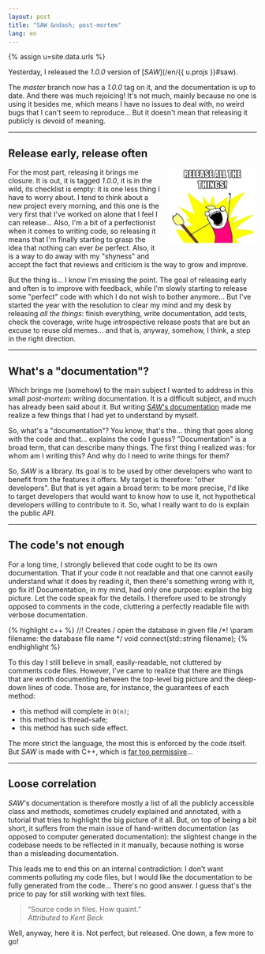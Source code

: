 ```yaml
---
layout: post
title: "SAW &ndash; post-mortem"
lang: en
---
```


{% assign u=site.data.urls %}

Yesterday, I released the *1.0.0* version of [*SAW*](/en/{{ u.projs }}#saw).

The *master* branch now has a *1.0.0* tag on it, and the documentation is up to
date. And there was much rejoicing! It's not much, mainly because no one is
using it besides me, which means I have no issues to deal with, no weird bugs
that I can't seem to reproduce... But it doesn't mean that releasing it
publicly is devoid of meaning.

---

## Release early, release often

<div style="float: right; margin: 0 0 16px 16px">
  <img src="/img/saw/release.png" width="180px" style="margin: 0" alt="RELASE ALL THE THINGS" />
</div>

For the most part, releasing it brings me closure. It is out, it is tagged
*1.0.0*, it is in the wild, its checklist is empty: it is one less thing I have
to worry about. I tend to think about a new project every morning, and this one
is the very first that I've worked on alone that I feel I can release... Also,
I'm a bit of a perfectionist when it comes to writing code, so releasing it
means that I'm finally starting to grasp the idea that nothing can ever *be*
perfect. Also, it is a way to do away with my "shyness" and accept the fact
that reviews and criticism is the way to grow and improve.

But the thing is... I know I'm missing the point. The goal of releasing early
and often is to improve with feedback, while I'm slowly starting to release
some "perfect" code with which I do not wish to bother anymore... But I've
started the year with the resolution to clear my mind and my desk by releasing
*all the things*: finish everything, write documentation, add tests, check the
coverage, write huge introspective release posts that are but an excuse to
reuse old memes... and that is, anyway, somehow, I think, a step in the right
direction.

---

## What's a "documentation"?

Which brings me (somehow) to the main subject I wanted to address in this small
*post-mortem*: writing documentation. It is a difficult subject, and much has
already been said about it. But writing
[*SAW*'s documentation](https://github.com/nicuveo/saw/wiki) made me realize a
few things that I had yet to understand by myself.

So, what's a "documentation"? You know, that's the... thing that goes along with
the code and that... explains the code I guess? "Documentation" is a broad
term, that can describe many things. The first thing I realized was: for whom
am I writing this? And why do I need to write things for them?

So, *SAW* is a library. Its goal is to be used by other developers who want to
benefit from the features it offers. My target is therefore: "other
developers". But that is yet again a broad term: to be more precise, I'd like
to target developers that would want to know how to use it, not hypothetical
developers willing to contribute to it. So, what I really want to do is explain
the public *API*.

---

## The code's not enough

For a long time, I strongly believed that code ought to be its own
documentation. That if your code it not readable and that one cannot easily
understand what it does by reading it, then there's something wrong with it, go
fix it! Documentation, in my mind, had only one purpose: explain the big
picture. Let the code speak for the details. I therefore used to be strongly
opposed to comments in the code, cluttering a perfectly readable file with
verbose documentation.

{% highlight c++ %}
//! Creates / open the database in given file
/*!
\param filename: the database file name
*/
void connect(std::string filename);
{% endhighlight %}

To this day I still believe in small, easily-readable, not cluttered by
comments code files. However, I've came to realize that there are things that
are worth documenting between the top-level big picture and the deep-down lines
of code. Those are, for instance, the guarantees of each method:

* this method will complete in `O(n)`;
* this method is thread-safe;
* this method has such side effect.

The more strict the language, the most this is enforced by the code itself. But
*SAW* is made with C++, which is
[far too permissive](http://en.cppreference.com/w/cpp/language/const_cast)...

---

## Loose correlation

*SAW*'s documentation is therefore mostly a list of all the publicly accessible
class and methods, sometimes crudely explained and annotated, with a tutorial
that tries to highlight the big picture of it all. But, on top of being a bit
short, it suffers from the main issue of hand-written documentation (as opposed
to computer generated documentation): the slightest change in the codebase
needs to be reflected in it manually, because nothing is worse than a
misleading documentation.

This leads me to end this on an internal contradiction: I don't want comments
polluting my code files, but I would like the documentation to be fully
generated from the code... There's no good answer. I guess that's the price to
pay for still working with text files.

> “Source code in files. How quaint.” <br />
> *Attributed to Kent Beck*

Well, anyway, here it is. Not perfect, but released. One down, a few more to
go!

